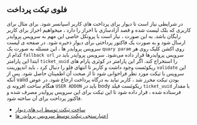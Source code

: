 فلوی تیکت پرداخت
---
در شرایطی نیاز است تا دیوار برای پرداخت های کاربر اسپانسر شود. برای مثال برای کاربری که بلک لیست شده و قصد آزادسازی با احراز را دارد ، میخواهیم احراز برای کاربر رایگان باشد. به این صورت ، نیاز است با پروتکل خاصی این مهم به سرویس پروایدر ارسال شود و به صورت یک فاکتور پرداختی برای دیوار ذخیره شود.
در صفحه ی لیست سرویس پروایدر ها ، این مسئله به صورت یک `quary param` روی اکشن کلیک روی هر کدام از `fallback url` سرویس پروایدر‌ها قرار داده می‌شود. سرویس پروایدر باید در ابتدا این پارامتر `ticket_uuid` را استخراج کند. اگر این پارامتر در کوئری پارام های ریکوئست وجود داشت و کاربر تا انتهای فلو را دنبال کرد ، باید اندپورینت `validate` این سرویس با تیکت مورد نظر فراخوانی شود تا از صحت آن اطمینان حاصل شود. پس از آنکه valid بودن تیکت محرز شد ، کاربر نباید به درگاه پرداخت ارجاع شود. در عوض هنگام ساخت افزونه ی `USER ADDON` باید در body ریکوئست فیلد `ticket_uuid` با مقدار فرستاده شده ، قرار داده شود تا این تیکت برای این سرویس پروایدر مصرف شده و فاکتور پرداخت برای آن ساخته شود.

-  [ساخت تیکت توسط اپ های دیوار](generate.md)
-  [اعتبار‌ستجی تیکت توسط سرویس پروایدر ها](validate.md)
